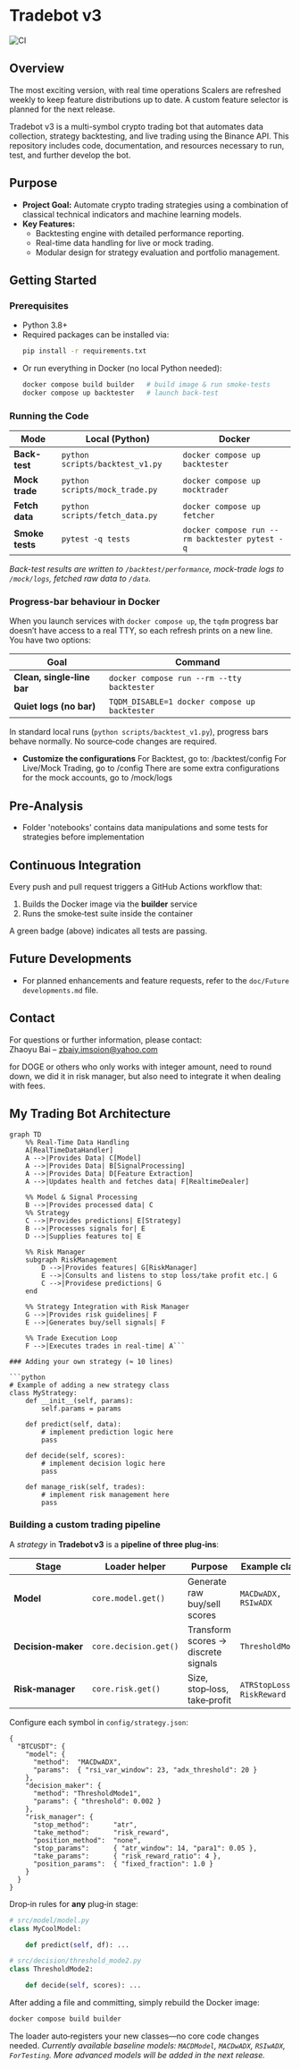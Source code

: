 # Tradebot v3
![CI](https://github.com/ZBaiY/tradebotv3/actions/workflows/ci.yml/badge.svg)

## Overview
The most exciting version, with real time operations
Scalers are refreshed weekly to keep feature distributions up to date.
A custom feature selector is planned for the next release.

Tradebot v3 is a multi-symbol crypto trading bot that automates data collection, strategy backtesting, and live trading using the Binance API. This repository includes code, documentation, and resources necessary to run, test, and further develop the bot.

## Purpose
- **Project Goal:** Automate crypto trading strategies using a combination of classical technical indicators and machine learning models.
- **Key Features:** 
  - Backtesting engine with detailed performance reporting.
  - Real-time data handling for live or mock trading.
  - Modular design for strategy evaluation and portfolio management.

## Getting Started

### Prerequisites
- Python 3.8+
- Required packages can be installed via:
  ```bash
  pip install -r requirements.txt
  ```
- Or run everything in Docker (no local Python needed):
  ```bash
  docker compose build builder   # build image & run smoke‑tests
  docker compose up backtester   # launch back‑test
  ```

### Running the Code

| Mode | Local (Python) | Docker |
|------|----------------|--------|
| **Back-test** | `python scripts/backtest_v1.py` | `docker compose up backtester` |
| **Mock trade** | `python scripts/mock_trade.py` | `docker compose up mocktrader` |
| **Fetch data** | `python scripts/fetch_data.py` | `docker compose up fetcher` |
| **Smoke tests** | `pytest -q tests` | `docker compose run --rm backtester pytest -q` |

_Back-test results are written to `/backtest/performance`, mock-trade logs to `/mock/logs`, fetched raw data to `/data`._

### Progress-bar behaviour in Docker

When you launch services with `docker compose up`, the `tqdm` progress bar  
doesn’t have access to a real TTY, so each refresh prints on a new line.  
You have two options:

| Goal | Command |
|------|---------|
| **Clean, single‑line bar** | `docker compose run --rm --tty backtester` |
| **Quiet logs (no bar)** | `TQDM_DISABLE=1 docker compose up backtester` |

In standard local runs (`python scripts/backtest_v1.py`), progress bars behave normally. No source‑code changes are required.

- **Customize the configurations**
  For Backtest, go to: /backtest/config
  For Live/Mock Trading, go to /config
  There are some extra configurations for the mock accounts, go to /mock/logs

## Pre-Analysis
- Folder 'notebooks' contains data manipulations and some tests for strategies before implementation

## Continuous Integration

Every push and pull request triggers a GitHub Actions workflow that:

1. Builds the Docker image via the **builder** service  
2. Runs the smoke‑test suite inside the container

A green badge (above) indicates all tests are passing.

## Future Developments
- For planned enhancements and feature requests, refer to the `doc/Future developments.md` file.


## Contact
For questions or further information, please contact:  
Zhaoyu Bai – zbaiy.imsoion@yahoo.com


for DOGE or others who only works with integer amount, need to round down, we did it in risk manager, but also need to integrate it when dealing with fees.

## My Trading Bot Architecture

```mermaid
graph TD
    %% Real-Time Data Handling
    A[RealTimeDataHandler]
    A -->|Provides Data| C[Model]
    A -->|Provides Data| B[SignalProcessing]
    A -->|Provides Data| D[Feature Extraction]
    A -->|Updates health and fetches data| F[RealtimeDealer]

    %% Model & Signal Processing
    B -->|Provides processed data| C
    %% Strategy
    C -->|Provides predictions| E[Strategy]
    B -->|Processes signals for| E
    D -->|Supplies features to| E

    %% Risk Manager
    subgraph RiskManagement
        D -->|Provides features| G[RiskManager]
        E -->|Consults and listens to stop loss/take profit etc.| G
        C -->|Providese predictions| G
    end

    %% Strategy Integration with Risk Manager
    G -->|Provides risk guidelines| F
    E -->|Generates buy/sell signals| F

    %% Trade Execution Loop
    F -->|Executes trades in real-time| A```

### Adding your own strategy (≈ 10 lines)

```python
# Example of adding a new strategy class
class MyStrategy:
    def __init__(self, params):
        self.params = params

    def predict(self, data):
        # implement prediction logic here
        pass

    def decide(self, scores):
        # implement decision logic here
        pass

    def manage_risk(self, trades):
        # implement risk management here
        pass
```

### Building a custom trading pipeline

A *strategy* in **Tradebot v3** is a **pipeline of three plug‑ins**:

| Stage | Loader helper | Purpose | Example class |
|-------|---------------|---------|---------------|
| **Model** | `core.model.get()` | Generate raw buy/sell scores | `MACDwADX, RSIwADX` |
| **Decision‑maker** | `core.decision.get()` | Transform scores → discrete signals | `ThresholdMode1` |
| **Risk‑manager** | `core.risk.get()` | Size, stop‑loss, take‑profit | `ATRStopLoss`, `RiskReward` |

Configure each symbol in `config/strategy.json`:

```jsonc
{
  "BTCUSDT": {
    "model": {
      "method":  "MACDwADX",
      "params":  { "rsi_var_window": 23, "adx_threshold": 20 }
    },
    "decision_maker": {
      "method": "ThresholdMode1",
      "params": { "threshold": 0.002 }
    },
    "risk_manager": {
      "stop_method":      "atr",
      "take_method":      "risk_reward",
      "position_method":  "none",
      "stop_params":      { "atr_window": 14, "para1": 0.05 },
      "take_params":      { "risk_reward_ratio": 4 },
      "position_params":  { "fixed_fraction": 1.0 }
    }
  }
}
```

Drop‑in rules for **any** plug‑in stage:

```python
# src/model/model.py
class MyCoolModel:

    def predict(self, df): ...

# src/decision/threshold_mode2.py
class ThresholdMode2:

    def decide(self, scores): ...

```

After adding a file and committing, simply rebuild the Docker image:

```bash
docker compose build builder
```

The loader auto‑registers your new classes—no core code changes needed.
*Currently available baseline models: `MACDModel`, `MACDwADX`, `RSIwADX`, `ForTesting`.  More advanced models will be added in the next release.*